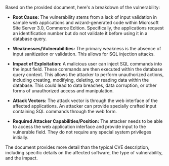 Based on the provided document, here's a breakdown of the vulnerability:

*   **Root Cause:** The vulnerability stems from a lack of input validation in sample web applications and wizard-generated code within Microsoft Site Server 3.0, Commerce Edition. Specifically, the applications request an identification number but do not validate it before using it in a database query.

*   **Weaknesses/Vulnerabilities:** The primary weakness is the absence of input sanitization or validation. This allows for SQL injection attacks.

*   **Impact of Exploitation:** A malicious user can inject SQL commands into the input field. These commands are then executed within the database query context. This allows the attacker to perform unauthorized actions, including creating, modifying, deleting, or reading data within the database. This could lead to data breaches, data corruption, or other forms of unauthorized access and manipulation.

*   **Attack Vectors:** The attack vector is through the web interface of the affected applications. An attacker can provide specially crafted input containing SQL commands through the web form.

*   **Required Attacker Capabilities/Position:** The attacker needs to be able to access the web application interface and provide input to the vulnerable field. They do not require any special system privileges initially.

The document provides more detail than the typical CVE description, including specific details on the affected software, the type of vulnerability, and the impact.